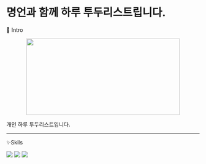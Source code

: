 

#  명언과 함께 하루 투두리스트립니다. 


📝 Intro 

<p align="center">
  <img src=
  "https://github.com/leesh2985/Portfolio01/assets/127204694/6e36f2a5-a8b0-42c0-9b52-a721809fa2a4"
  width="400" height="200"/>
</p>

개인 하루 투두리스트입니다.

---

✨Skils

<img src="https://img.shields.io/badge/html5-E34F26?style=for-the-badge&logo=html5&logoColor=white"> <img src="https://img.shields.io/badge/css3-1572B6?style=for-the-badge&logo=css3&logoColor=white"> <img src="https://img.shields.io/badge/javascript-F7DF1E?style=for-the-badge&logo=javascript&logoColor=black"> 


